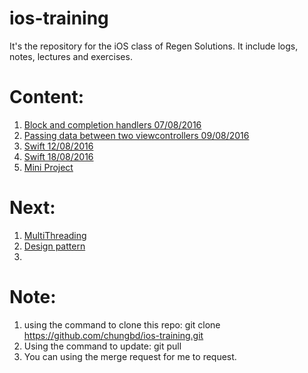 # ios-training
It's the repository for the iOS class of Regen Solutions. It include logs, notes, lectures and exercises.


# Content:
1. [Block and completion handlers 07/08/2016 ](https://github.com/chungbd/ios-training/tree/master/Block)
2. [Passing data between two viewcontrollers 09/08/2016](https://github.com/chungbd/ios-training/tree/master/PassingData)
3. [Swift 12/08/2016](https://github.com/chungbd/ios-training/tree/master/Swift)
4. [Swift 18/08/2016](https://github.com/chungbd/ios-training/tree/master/Swift)
5. [Mini Project](https://github.com/chungbd/ios-training/tree/master/Mini%20Project)

# Next:
1. [MultiThreading](https://github.com/chungbd/ios-training/tree/master/MultiThreading)
2. [Design pattern](https://github.com/chungbd/ios-training/tree/master)
3. 

# Note:
1. using the command to clone this repo: git clone https://github.com/chungbd/ios-training.git  
2. Using the command to update: git pull
3. You can using the merge request for me to request.
